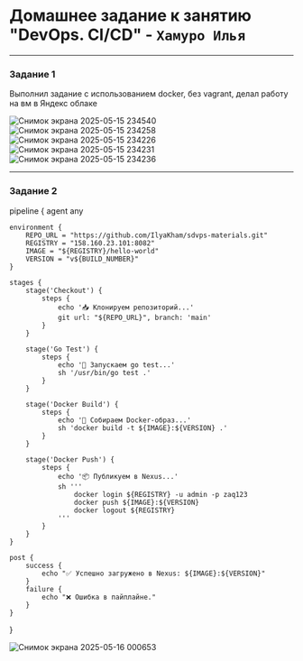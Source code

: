 # Домашнее задание к занятию "DevOps. CI/CD" - `Хамуро Илья`

---

### Задание 1
Выполнил задание с использованием docker, без vagrant, делал работу на вм в Яндекс облаке

![Снимок экрана 2025-05-15 234540](https://github.com/user-attachments/assets/321af4b4-eeef-45bb-9da4-2714b3068b87)
![Снимок экрана 2025-05-15 234258](https://github.com/user-attachments/assets/d562a653-a616-4760-b853-65bffc412352)
![Снимок экрана 2025-05-15 234226](https://github.com/user-attachments/assets/26168e79-80b8-4fa7-823d-fe25140ab640)
![Снимок экрана 2025-05-15 234231](https://github.com/user-attachments/assets/c32f86c4-9011-4dce-bc5c-81f9eab62246)
![Снимок экрана 2025-05-15 234236](https://github.com/user-attachments/assets/6d1287e5-d2f4-4291-93e0-467143adc809)



---

### Задание 2

pipeline {
    agent any

    environment {
        REPO_URL = "https://github.com/IlyaKham/sdvps-materials.git"
        REGISTRY = "158.160.23.101:8082"
        IMAGE = "${REGISTRY}/hello-world"
        VERSION = "v${BUILD_NUMBER}"
    }

    stages {
        stage('Checkout') {
            steps {
                echo '📥 Клонируем репозиторий...'
                git url: "${REPO_URL}", branch: 'main'
            }
        }

        stage('Go Test') {
            steps {
                echo '🧪 Запускаем go test...'
                sh '/usr/bin/go test .'
            }
        }

        stage('Docker Build') {
            steps {
                echo '🐳 Собираем Docker-образ...'
                sh 'docker build -t ${IMAGE}:${VERSION} .'
            }
        }

        stage('Docker Push') {
            steps {
                echo '📦 Публикуем в Nexus...'
                sh '''
                    docker login ${REGISTRY} -u admin -p zaq123
                    docker push ${IMAGE}:${VERSION}
                    docker logout ${REGISTRY}
                '''
            }
        }
    }

    post {
        success {
            echo "✅ Успешно загружено в Nexus: ${IMAGE}:${VERSION}"
        }
        failure {
            echo "❌ Ошибка в пайплайне."
        }
    }
}

![Снимок экрана 2025-05-16 000653](https://github.com/user-attachments/assets/e188e4d0-fae0-4592-bd4e-0cae72e9f2c2)



